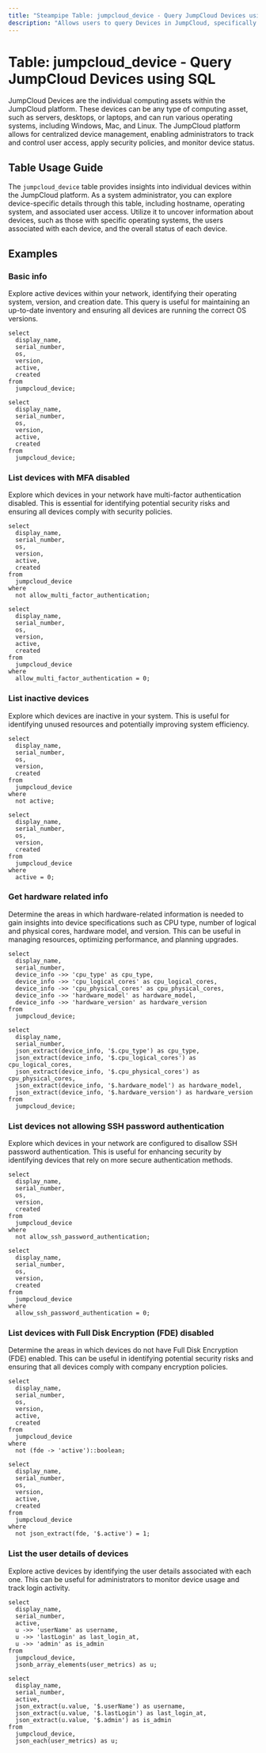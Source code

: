 ```yaml
---
title: "Steampipe Table: jumpcloud_device - Query JumpCloud Devices using SQL"
description: "Allows users to query Devices in JumpCloud, specifically device details such as hostname, operating system, and associated users, providing insights into device management and user access."
---
```


# Table: jumpcloud_device - Query JumpCloud Devices using SQL

JumpCloud Devices are the individual computing assets within the JumpCloud platform. These devices can be any type of computing asset, such as servers, desktops, or laptops, and can run various operating systems, including Windows, Mac, and Linux. The JumpCloud platform allows for centralized device management, enabling administrators to track and control user access, apply security policies, and monitor device status.

## Table Usage Guide

The `jumpcloud_device` table provides insights into individual devices within the JumpCloud platform. As a system administrator, you can explore device-specific details through this table, including hostname, operating system, and associated user access. Utilize it to uncover information about devices, such as those with specific operating systems, the users associated with each device, and the overall status of each device.

## Examples

### Basic info
Explore active devices within your network, identifying their operating system, version, and creation date. This query is useful for maintaining an up-to-date inventory and ensuring all devices are running the correct OS versions.

```sql+postgres
select
  display_name,
  serial_number,
  os,
  version,
  active,
  created
from
  jumpcloud_device;
```

```sql+sqlite
select
  display_name,
  serial_number,
  os,
  version,
  active,
  created
from
  jumpcloud_device;
```

### List devices with MFA disabled
Explore which devices in your network have multi-factor authentication disabled. This is essential for identifying potential security risks and ensuring all devices comply with security policies.

```sql+postgres
select
  display_name,
  serial_number,
  os,
  version,
  active,
  created
from
  jumpcloud_device
where
  not allow_multi_factor_authentication;
```

```sql+sqlite
select
  display_name,
  serial_number,
  os,
  version,
  active,
  created
from
  jumpcloud_device
where
  allow_multi_factor_authentication = 0;
```

### List inactive devices
Explore which devices are inactive in your system. This is useful for identifying unused resources and potentially improving system efficiency.

```sql+postgres
select
  display_name,
  serial_number,
  os,
  version,
  created
from
  jumpcloud_device
where
  not active;
```

```sql+sqlite
select
  display_name,
  serial_number,
  os,
  version,
  created
from
  jumpcloud_device
where
  active = 0;
```

### Get hardware related info
Determine the areas in which hardware-related information is needed to gain insights into device specifications such as CPU type, number of logical and physical cores, hardware model, and version. This can be useful in managing resources, optimizing performance, and planning upgrades.

```sql+postgres
select
  display_name,
  serial_number,
  device_info ->> 'cpu_type' as cpu_type,
  device_info ->> 'cpu_logical_cores' as cpu_logical_cores,
  device_info ->> 'cpu_physical_cores' as cpu_physical_cores,
  device_info ->> 'hardware_model' as hardware_model,
  device_info ->> 'hardware_version' as hardware_version
from
  jumpcloud_device;
```

```sql+sqlite
select
  display_name,
  serial_number,
  json_extract(device_info, '$.cpu_type') as cpu_type,
  json_extract(device_info, '$.cpu_logical_cores') as cpu_logical_cores,
  json_extract(device_info, '$.cpu_physical_cores') as cpu_physical_cores,
  json_extract(device_info, '$.hardware_model') as hardware_model,
  json_extract(device_info, '$.hardware_version') as hardware_version
from
  jumpcloud_device;
```

### List devices not allowing SSH password authentication
Explore which devices in your network are configured to disallow SSH password authentication. This is useful for enhancing security by identifying devices that rely on more secure authentication methods.

```sql+postgres
select
  display_name,
  serial_number,
  os,
  version,
  created
from
  jumpcloud_device
where
  not allow_ssh_password_authentication;
```

```sql+sqlite
select
  display_name,
  serial_number,
  os,
  version,
  created
from
  jumpcloud_device
where
  allow_ssh_password_authentication = 0;
```

### List devices with Full Disk Encryption (FDE) disabled
Determine the areas in which devices do not have Full Disk Encryption (FDE) enabled. This can be useful in identifying potential security risks and ensuring that all devices comply with company encryption policies.

```sql+postgres
select
  display_name,
  serial_number,
  os,
  version,
  active,
  created
from
  jumpcloud_device
where
  not (fde -> 'active')::boolean;
```

```sql+sqlite
select
  display_name,
  serial_number,
  os,
  version,
  active,
  created
from
  jumpcloud_device
where
  not json_extract(fde, '$.active') = 1;
```

### List the user details of devices
Explore active devices by identifying the user details associated with each one. This can be useful for administrators to monitor device usage and track login activity.

```sql+postgres
select
  display_name,
  serial_number,
  active,
  u ->> 'userName' as username,
  u ->> 'lastLogin' as last_login_at,
  u ->> 'admin' as is_admin
from
  jumpcloud_device,
  jsonb_array_elements(user_metrics) as u;
```

```sql+sqlite
select
  display_name,
  serial_number,
  active,
  json_extract(u.value, '$.userName') as username,
  json_extract(u.value, '$.lastLogin') as last_login_at,
  json_extract(u.value, '$.admin') as is_admin
from
  jumpcloud_device,
  json_each(user_metrics) as u;
```